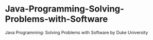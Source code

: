 # Java-Programming-Solving-Problems-with-Software
Java Programming: Solving Problems with Software by Duke University
